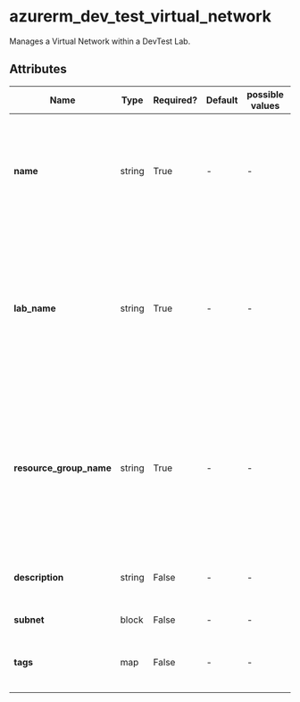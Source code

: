# azurerm_dev_test_virtual_network

Manages a Virtual Network within a DevTest Lab.

## Attributes

| Name | Type | Required? | Default  | possible values | Description |
| ---- | ---- | --------- | -------- | ----------- | ----------- |
| **name** | string | True | -  |  -  | Specifies the name of the Dev Test Virtual Network. Changing this forces a new resource to be created. | 
| **lab_name** | string | True | -  |  -  | Specifies the name of the Dev Test Lab in which the Virtual Network should be created. Changing this forces a new resource to be created. | 
| **resource_group_name** | string | True | -  |  -  | The name of the resource group in which the Dev Test Lab resource exists. Changing this forces a new resource to be created. | 
| **description** | string | False | -  |  -  | A description for the Virtual Network. | 
| **subnet** | block | False | -  |  -  | A `subnet` block. | 
| **tags** | map | False | -  |  -  | A mapping of tags to assign to the resource. | 

